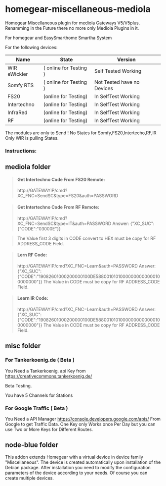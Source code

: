 # homegear-miscellaneous-mediola
Homegear Miscellaneous plugin for mediola Gateways V5/V5plus.
Renamming in the Future there no more only Mediola Plugins in it.

For homegear and EasySmarthome Smartha System

For the following devices:


Name | State | Version
------------ | ------------- | ------------- 
WIR eWickler | ( online for Testing ) | Self Tested Working
Somfy RTS | ( online for Testing ) | Not Tested have no Devices
FS20 | (online for Testing) |	In SelfTest Working
Intertechno | (online for Testing) | In SelfTest Working
InfraRed | (online for Testing) |	In SelfTest Working
RF | (online for Testing) |	In SelfTest Working

The modules are only to Send !
No States for Somfy,FS20,Intertecho,RF,IR
Only WIR is pulling States.


### Instructions:


## mediola folder

> #### Get Intertechno Code From FS20 Remote:
>http://GATEWAYIP/cmd?XC_FNC=SendSC&type=FS20&auth=PASSWORD



> #### Get Intertechno Code From RF Remote:
>http://GATEWAYIP/cmd?XC_FNC=SendSC&type=IT&auth=PASSWORD
>Answer:
>{"XC_SUC": {"CODE":"03000E"}}

>The Value first 3 digits in CODE convert to HEX must be copy for RF ADDRESS_CODE Field.



> #### Lern RF Code:
>http://GATEWAYIP/cmd?XC_FNC=Learn&auth=PASSWORD
>Answer:
>{"XC_SUC": {"CODE":"19082601000200000100DE58800101010000000000000100000000"}}
>The Value in CODE must be copy for RF ADDRESS_CODE Field.

> #### Learn IR Code:
>http://GATEWAYIP/cmd?XC_FNC=Learn&auth=PASSWORD
>Answer:
>{"XC_SUC": {"CODE":"19082601000200000100DE58800101010000000000000100000000"}}
>The Value in CODE must be copy for RF ADDRESS_CODE Field.


## misc folder

### For Tankerkoenig.de ( Beta )
You Need a Tankerkoenig. api Key from https://creativecommons.tankerkoenig.de/

Beta Testing.

You have 5 Channels for Stations


### For Google Traffic ( Beta )

You Need a  API Manager https://console.developers.google.com/apis/
From Google to get Traffic Data. One Key only Works once Per Day but you can use Two or More Keys for Different Routes.


## node-blue folder


This addon extends Homegear with a virtual device in device family "Miscellaneous". The device is created automatically upon installation of the Debian package. After installation you need to modify the configuration parameters of the device according to your needs. Of course you can create multiple devices.

